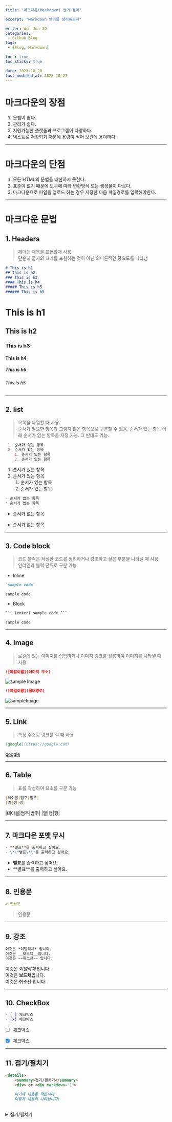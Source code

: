 ```yaml
---
title: "마크다운(Markdown) 언어 정리"

excerpt: "Markdown 언어를 정리해보자"

writer: Won Jun JO
categories:
 - Github Blog
tags:
 - [Blog, Markdown]

toc : true
toc_sticky: true

date: 2023-10-28
last_modifed_at: 2023-10-27
---
```

# 마크다운의 장점
1. 문법이 쉽다.
2. 관리가 쉽다.
3. 지원가능한 플랫폼과 프로그램이 다양하다.
4. 텍스트로 저장되기 때문에 용량이 적어 보관에 용이하다.

---
# 마크다운의 단점
1. 모든 HTML의 문법을 대신하지 못한다.
2. 표준이 없기 때문에 도구에 따라 변환방식 또는 생성물이 다르다.
3. 마크다운으로 파일을 업로드 하는 경우 저장한 다음 파일경로를 입력해야한다.

---
# 마크다운 문법
## 1. Headers
   > 헤더는 제목을 표현할때 사용 <br> 단순히 글자의 크기를 표현하는 것이 아닌 의미론적인 중요도를 나타냄

```markdown
# This is h1
## This is h2
### This is h3
#### This is h4
##### This is h5
###### This is h5
```
# This is h1
## This is h2
### This is h3
#### This is h4
##### This is h5
###### This is h5

---
## 2. list
 > 목록을 나열할 때 사용 <br> 순서가 필요한 항목과 그렇지 않은 항목으로 구분할 수 있음. 순서가 있는 항목 아래 순서가 없는 항목을 지정 가능. 그 반대도 가능.

```markdown
 1. 순서가 있는 항목
 2. 순서가 있는 항목
    1. 순서가 있는 항목
    2. 순서가 있는 항목
```
 1. 순서가 있는 항목
 2. 순서가 있는 항목
    1. 순서가 있는 항목
    2. 순서가 있는 항목

```markdown
- 순서가 없는 항목
* 순서가 없는 항목
```
- 순서가 없는 항목
* 순서가 없는 항목

---
## 3. Code block
> 코드 블럭은 작성한 코드를 정리하거나 강조하고 싶은 부분을 나타낼 때 사용 <br> 인라인과 블럭 단위로 구분 가능

- Inline
```markdown
`sample code`
```
`sample code`
- Block 
```markdown
``` (enter) sample code ```
```

``` 
sample code
```
---
## 4. Image
> 로컬에 있는 이미지를 삽입하거나 이미지 링크를 활용하여 이미지를 나타낼 때 사용

```markdown
![파일이름](이미지 주소)
```
![sample Image](https://i.pinimg.com/474x/4f/03/81/4f0381ebb135cf600fb6378f988f7800.jpg)

```markdown
![파일이름](절대경로)
```
![sampleImage](/assets/img/cb42c6ee-b062-4532-a62c-bc7e5f024d3d.jpeg)

---
## 5. Link
> 특정 주소로 링크를 걸 때 사용

```markdown
[google](https://google.com)
```
[google](https://google.com)

---

## 6. Table
> 표를 작성하여 요소를 구분 가능

```markdown
|테이블|범주|범주|
|열|행|행|
```

|테이블|범주|범주|
|열|행|행|

---
## 7. 마크다운 포맷 무시
```markdown
- **별표**를 출력하고 싶어요.
- \*\*별표\*\*를 출력하고 싶어요.
```
- **별표**를 출력하고 싶어요.
- \*\*별표\*\*를 출력하고 싶어요.

---

## 8. 인용문
```markdown
> 인용문
```

> 인용문

---

## 9. 강조
```markdown
이것은 *이탤릭체* 입니다.
이것은 __보드체__입니다.
이것은 ~~취소선~~ 입니다.
```
이것은 *이탤릭체* 입니다.<br>
이것은 **보드체**입니다.<br>
이것은 ~~취소선~~ 입니다.

---

## 10. CheckBox
```markdown
- [ ] 체크박스
- [x] 체크박스
```
- [ ] 체크박스

- [x] 체크박스

---

## 11. 접기/펼치기
```markdown
<details>
    <summary>접기/펼치기</summary>
    <div> or <div markdown="1">
    
    여기에 내용을 적습니다
    이렇게 내용이 나타납니다!
    
```

<details>
    <summary>접기/펼치기</summary>
    <div>
    
    여기에 내용을 적습니다
    이렇게 내용이 나타납니다!

    
